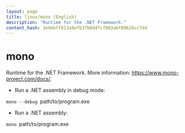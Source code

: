 ```yaml
---
layout: page
title: linux/mono (English)
description: "Runtime for the .NET Framework."
content_hash: 3e9ebff813a8efb37b0d47cf003a6f8962bcc7dd
---
```

# mono

Runtime for the .NET Framework.
More information: <https://www.mono-project.com/docs/>.

- Run a .NET assembly in debug mode:

`mono --debug `<span class="tldr-var badge badge-pill bg-dark-lm bg-white-dm text-white-lm text-dark-dm font-weight-bold">path/to/program.exe</span>

- Run a .NET assembly:

`mono `<span class="tldr-var badge badge-pill bg-dark-lm bg-white-dm text-white-lm text-dark-dm font-weight-bold">path/to/program.exe</span>
